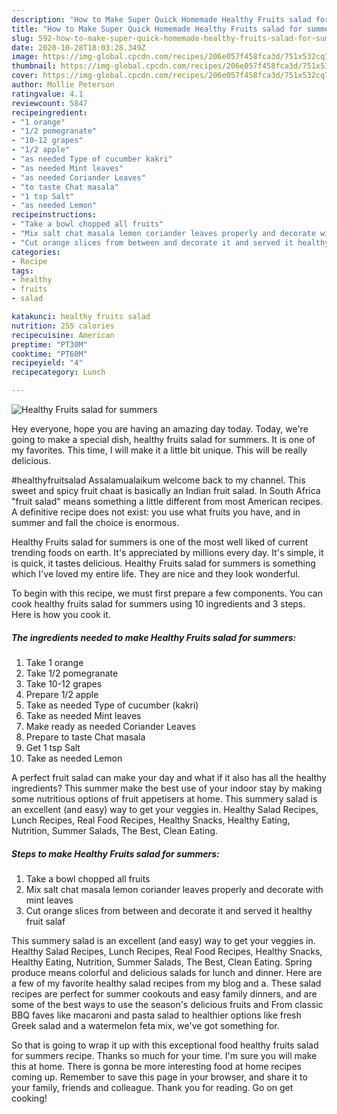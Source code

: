 ```yaml
---
description: "How to Make Super Quick Homemade Healthy Fruits salad for summers"
title: "How to Make Super Quick Homemade Healthy Fruits salad for summers"
slug: 592-how-to-make-super-quick-homemade-healthy-fruits-salad-for-summers
date: 2020-10-28T18:03:28.349Z
image: https://img-global.cpcdn.com/recipes/206e057f458fca3d/751x532cq70/healthy-fruits-salad-for-summers-recipe-main-photo.jpg
thumbnail: https://img-global.cpcdn.com/recipes/206e057f458fca3d/751x532cq70/healthy-fruits-salad-for-summers-recipe-main-photo.jpg
cover: https://img-global.cpcdn.com/recipes/206e057f458fca3d/751x532cq70/healthy-fruits-salad-for-summers-recipe-main-photo.jpg
author: Mollie Peterson
ratingvalue: 4.1
reviewcount: 5847
recipeingredient:
- "1 orange"
- "1/2 pomegranate"
- "10-12 grapes"
- "1/2 apple"
- "as needed Type of cucumber kakri"
- "as needed Mint leaves"
- "as needed Coriander Leaves"
- "to taste Chat masala"
- "1 tsp Salt"
- "as needed Lemon"
recipeinstructions:
- "Take a bowl chopped all fruits"
- "Mix salt chat masala lemon coriander leaves properly and decorate with mint leaves"
- "Cut orange slices from between and decorate it and served it healthy fruit salaf"
categories:
- Recipe
tags:
- healthy
- fruits
- salad

katakunci: healthy fruits salad 
nutrition: 255 calories
recipecuisine: American
preptime: "PT30M"
cooktime: "PT60M"
recipeyield: "4"
recipecategory: Lunch

---
```



![Healthy Fruits salad for summers](https://img-global.cpcdn.com/recipes/206e057f458fca3d/751x532cq70/healthy-fruits-salad-for-summers-recipe-main-photo.jpg)

Hey everyone, hope you are having an amazing day today. Today, we're going to make a special dish, healthy fruits salad for summers. It is one of my favorites. This time, I will make it a little bit unique. This will be really delicious.

#healthyfruitsalad Assalamualaikum welcome back to my channel. This sweet and spicy fruit chaat is basically an Indian fruit salad. In South Africa &#34;fruit salad&#34; means something a little different from most American recipes. A definitive recipe does not exist: you use what fruits you have, and in summer and fall the choice is enormous.

Healthy Fruits salad for summers is one of the most well liked of current trending foods on earth. It's appreciated by millions every day. It's simple, it is quick, it tastes delicious. Healthy Fruits salad for summers is something which I've loved my entire life. They are nice and they look wonderful.


To begin with this recipe, we must first prepare a few components. You can cook healthy fruits salad for summers using 10 ingredients and 3 steps. Here is how you cook it.

<!--inarticleads1-->

##### The ingredients needed to make Healthy Fruits salad for summers:

1. Take 1 orange
1. Take 1/2 pomegranate
1. Take 10-12 grapes
1. Prepare 1/2 apple
1. Take as needed Type of cucumber (kakri)
1. Take as needed Mint leaves
1. Make ready as needed Coriander Leaves
1. Prepare to taste Chat masala
1. Get 1 tsp Salt
1. Take as needed Lemon


A perfect fruit salad can make your day and what if it also has all the healthy ingredients? This summer make the best use of your indoor stay by making some nutritious options of fruit appetisers at home. This summery salad is an excellent (and easy) way to get your veggies in. Healthy Salad Recipes, Lunch Recipes, Real Food Recipes, Healthy Snacks, Healthy Eating, Nutrition, Summer Salads, The Best, Clean Eating. 

<!--inarticleads2-->

##### Steps to make Healthy Fruits salad for summers:

1. Take a bowl chopped all fruits
1. Mix salt chat masala lemon coriander leaves properly and decorate with mint leaves
1. Cut orange slices from between and decorate it and served it healthy fruit salaf


This summery salad is an excellent (and easy) way to get your veggies in. Healthy Salad Recipes, Lunch Recipes, Real Food Recipes, Healthy Snacks, Healthy Eating, Nutrition, Summer Salads, The Best, Clean Eating. Spring produce means colorful and delicious salads for lunch and dinner. Here are a few of my favorite healthy salad recipes from my blog and a. These salad recipes are perfect for summer cookouts and easy family dinners, and are some of the best ways to use the season&#39;s delicious fruits and From classic BBQ faves like macaroni and pasta salad to healthier options like fresh Greek salad and a watermelon feta mix, we&#39;ve got something for. 

So that is going to wrap it up with this exceptional food healthy fruits salad for summers recipe. Thanks so much for your time. I'm sure you will make this at home. There is gonna be more interesting food at home recipes coming up. Remember to save this page in your browser, and share it to your family, friends and colleague. Thank you for reading. Go on get cooking!

